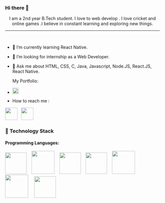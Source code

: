  ### Hi there 👋







 

<p align = "center">I am a 2nd year B.Tech student. I love to web develop . I love cricket and online games .I believe in constant learning and exploring new things.  </p>
 
----
<br>

- 🌱 I’m currently learning React Native.
- 👯 I’m looking for internship as a Web Developer.
- 💬 Ask me about HTML, CSS, C, Java, Javascript, Node.JS, React.JS, React Native.

    My Portfolio:
- <a href="https://vishalgupta8982.github.io/portfolio/"><img src="https://logos-download.com/wp-content/uploads/2021/01/Portfolio_Plus_Banking_Software_Logo-700x156.png" height="20px"></a>
-    How to reach me :

<a href="https://www.linkedin.com/in/vishal-gupta-b027b422a"><img src="https://play-lh.googleusercontent.com/kMofEFLjobZy_bCuaiDogzBcUT-dz3BBbOrIEjJ-hqOabjK8ieuevGe6wlTD15QzOqw" height="40px"></a>&nbsp;&nbsp; <a href="mailto:vishalgupta0403@gmail.com"><img src="https://thumbs.dreamstime.com/b/gmail-logo-google-product-icon-logotype-editorial-vector-illustration-vinnitsa-ukraine-october-199405574.jpg" height="40px"></a>
<br>

 
 

### 🔭 **Technology Stack**

#### **Programming Languages**:

  
 <img height=70 src="https://cdn-icons-png.flaticon.com/512/226/226777.png">&nbsp;&nbsp;&nbsp;&nbsp;<img height=75  src="https://cdn-icons-png.flaticon.com/512/5968/5968267.png">&nbsp;&nbsp;&nbsp;&nbsp;<img height=70 src="https://cdn-icons-png.flaticon.com/512/919/919828.png">&nbsp;&nbsp;&nbsp;&nbsp;<img height=70 src="https://cdn-icons-png.flaticon.com/512/919/919851.png">&nbsp;&nbsp;&nbsp;&nbsp;<img height=75 src="https://cdn-icons-png.flaticon.com/512/5968/5968242.png">&nbsp;&nbsp;&nbsp;&nbsp;<img height=75 src="https://cdn-icons-png.flaticon.com/512/919/919825.png">
 &nbsp;&nbsp;&nbsp;&nbsp;<img height=70 src="https://image.pngaaa.com/76/6471076-middle.png">

 
 

